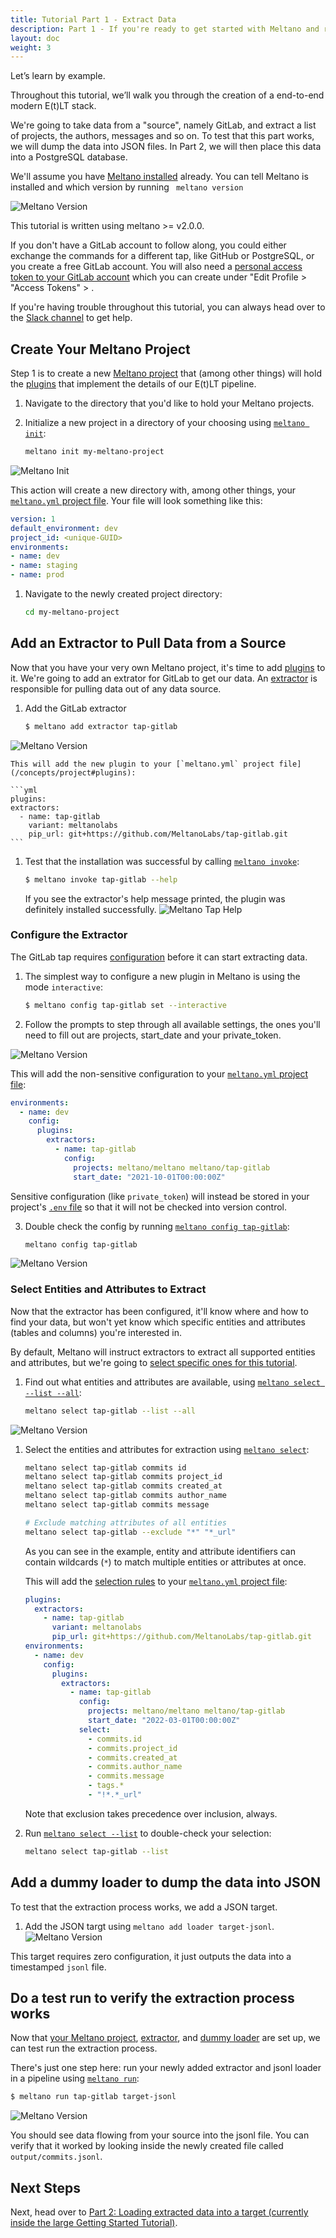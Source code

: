 ```yaml
---
title: Tutorial Part 1 - Extract Data
description: Part 1 - If you're ready to get started with Meltano and run an EL[T] pipeline with a data source and destination of your choosing, you've come to the right place!
layout: doc
weight: 3
---
```

Let’s learn by example.

Throughout this tutorial, we’ll walk you through the creation of a end-to-end modern E(t)LT stack.

We're going to take data from a "source", namely GitLab, and extract a list of projects, the authors, messages and so on.
To test that this part works, we will dump the data into JSON files.
In Part 2, we will then place this data into a PostgreSQL database.

We'll assume you have [Meltano installed](/getting-started/installation) already. You can tell Meltano is installed and which version by running ``` meltano version```

![Meltano Version](images/part1/gif_meltano_version.gif)


This tutorial is written using meltano >= v2.0.0.

If you don't have a GitLab account to follow along, you could either exchange the commands for a different tap, like GitHub or PostgreSQL, or you create a free GitLab account. You will also need a [personal access token to your GitLab account](https://docs.gitlab.com/ee/user/profile/personal_access_tokens.html) which you can create under "Edit Profile > "Access Tokens" > .

<div class="notification is-success">
    <p>If you're having trouble throughout this tutorial, you can always head over to the <a href="https://meltano.com/slack">Slack channel</a> to get help.</p>
</div>

## Create Your Meltano Project
Step 1 is to create a new [Meltano project](/concepts/project) that (among other things)
will hold the [plugins](/concepts/plugins) that implement the details of our E(t)LT pipeline.


1. Navigate to the directory that you'd like to hold your Meltano projects.

2. Initialize a new project in a directory of your choosing using [`meltano init`](/reference/command-line-interface#init):

   ```bash
   meltano init my-meltano-project
   ```

![Meltano Init](images/part1/gif_meltano_init.gif)

   This action will create a new directory with, among other things, your [`meltano.yml` project file](/concepts/project#meltano-yml-project-file). Your file will look something like this:

   ```yml
   version: 1
   default_environment: dev
   project_id: <unique-GUID>
   environments:
   - name: dev
   - name: staging
   - name: prod
   ```

1. Navigate to the newly created project directory:

   ```bash
   cd my-meltano-project
   ```

## Add an Extractor to Pull Data from a Source

Now that you have your very own Meltano project, it's time to add [plugins](/concepts/plugins) to it. We're going to add an extrator for GitLab to get our data. An [extractor](/concepts/plugins#extractors) is responsible for pulling data out of any data source.

1.  Add the GitLab extractor

    ```bash
    $ meltano add extractor tap-gitlab
    ```
![Meltano Version](images/part1/gif_meltano_add_extr.gif)

    This will add the new plugin to your [`meltano.yml` project file](/concepts/project#plugins):

    ```yml
    plugins:
    extractors:
      - name: tap-gitlab
        variant: meltanolabs
        pip_url: git+https://github.com/MeltanoLabs/tap-gitlab.git
    ```


1.  Test that the installation was successful by calling [`meltano invoke`](/reference/command-line-interface#invoke):

    ```bash
    $ meltano invoke tap-gitlab --help
    ```
    If you see the extractor's help message printed, the plugin was definitely installed successfully.
    ![Meltano Tap Help](images/part1/gif_meltano_invoke_tg_help.gif)


### Configure the Extractor

The GitLab tap requires [configuration](/guide/configuration) before it can start extracting data.

1. The simplest way to configure a new plugin in Meltano is using the mode `interactive`:

   ```bash
   $ meltano config tap-gitlab set --interactive
   ```
2. Follow the prompts to step through all available settings, the ones you'll need to fill out are projects, start_date and your private_token.

![Meltano Version](images/part1/gif_meltano_config_interact.gif)

  This will add the non-sensitive configuration to your [`meltano.yml` project file](/concepts/project#plugin-configuration):

  ```yml
  environments:
    - name: dev
      config:
        plugins:
          extractors:
            - name: tap-gitlab
              config:
                projects: meltano/meltano meltano/tap-gitlab
                start_date: "2021-10-01T00:00:00Z"
  ```

  Sensitive configuration (like `private_token`) will instead be stored in your project's [`.env` file](/concepts/project#env) so that it will not be checked into version control.

3. Double check the config by running [`meltano config tap-gitlab`](/reference/command-line-interface#config):

   ```bash
   meltano config tap-gitlab
   ```
![Meltano Version](images/part1/gif_meltano_config_show.gif)


### Select Entities and Attributes to Extract

Now that the extractor has been configured, it'll know where and how to find your data, but won't yet know which specific entities and attributes (tables and columns) you're interested in.

By default, Meltano will instruct extractors to extract all supported entities and attributes, but we're going to [select specific ones for this tutorial](/guide/integration#selecting-entities-and-attributes-for-extraction). 

1. Find out what entities and attributes are available, using [`meltano select --list --all`](/reference/command-line-interface#select):

   ```bash
   meltano select tap-gitlab --list --all
   ```
  ![Meltano Version](images/part1/gif_meltano_select_all.gif)


1. Select the entities and attributes for extraction using [`meltano select`](/reference/command-line-interface#select):

   ```bash
   meltano select tap-gitlab commits id
   meltano select tap-gitlab commits project_id
   meltano select tap-gitlab commits created_at
   meltano select tap-gitlab commits author_name
   meltano select tap-gitlab commits message

   # Exclude matching attributes of all entities
   meltano select tap-gitlab --exclude "*" "*_url"
   ```

   As you can see in the example, entity and attribute identifiers can contain wildcards (`*`) to match multiple entities or attributes at once.

   This will add the [selection rules](/concepts/plugins#select-extra) to your [`meltano.yml` project file](/concepts/project#plugin-configuration):

   ```yml
   plugins:
     extractors:
       - name: tap-gitlab
         variant: meltanolabs
         pip_url: git+https://github.com/MeltanoLabs/tap-gitlab.git
   environments:
     - name: dev
       config:
         plugins:
           extractors:
             - name: tap-gitlab
               config:
                 projects: meltano/meltano meltano/tap-gitlab
                 start_date: "2022-03-01T00:00:00Z"
               select:
                 - commits.id
                 - commits.project_id
                 - commits.created_at
                 - commits.author_name
                 - commits.message
                 - tags.*
                 - "!*.*_url"
   ```

   Note that exclusion takes precedence over inclusion, always.

1. Run [`meltano select --list`](/reference/command-line-interface#select) to double-check your selection:

   ```bash
   meltano select tap-gitlab --list
   ```

## Add a dummy loader to dump the data into JSON
To test that the extraction process works, we add a JSON target. 

1. Add the JSON targt using ```meltano add loader target-jsonl```.
![Meltano Version](images/part1/gif_meltano_add_loader_jsonl.gif)


This target requires zero configuration, it just outputs the data into a timestamped ```jsonl``` file.

## Do a test run to verify the extraction process works

Now that [your Meltano project](#create-your-meltano-project), [extractor](#add-an-extractor-to-pull-data-from-a-source), and [dummy loader](#add-a-loader-to-send-data-to-a-destination) are set up, we can test run the extraction process.

There's just one step here: run your newly added extractor and jsonl loader in a pipeline using [`meltano run`](/reference/command-line-interface#run):

```bash
$ meltano run tap-gitlab target-jsonl
```
![Meltano Version](images/part1/gif_meltano_run.gif)

You should see data flowing from your source into the jsonl file.
You can verify that it worked by looking inside the newly created file called ```output/commits.jsonl```. 
## Next Steps

Next, head over to [Part 2: Loading extracted data into a target (currently inside the large Getting Started Tutorial)](/getting-started/#add-a-loader-to-send-data-to-a-destination).